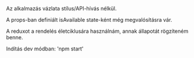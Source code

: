 Az alkalmazás vázlata stílus/API-hívás nélkül.

A props-ban definiált isAvailable state-ként még megvalósításra vár.

A reduxot a rendelés életciklusára használnám, annak állapotát rögzíteném benne.

Indítás dev módban: 'npm start'
